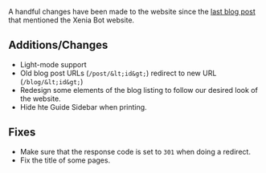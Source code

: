 A handful changes have been made to the website since the [last blog post](/blog/20240212-update) that mentioned the Xenia Bot website.

## Additions/Changes
- Light-mode support
- Old blog post URLs (`/post/&lt;id&gt;`) redirect to new URL (`/blog/&lt;id&gt;`)
- Redesign some elements of the blog listing to follow our desired look of the website.
- Hide hte Guide Sidebar when printing.

## Fixes
- Make sure that the response code is set to `301` when doing a redirect.
- Fix the title of some pages.